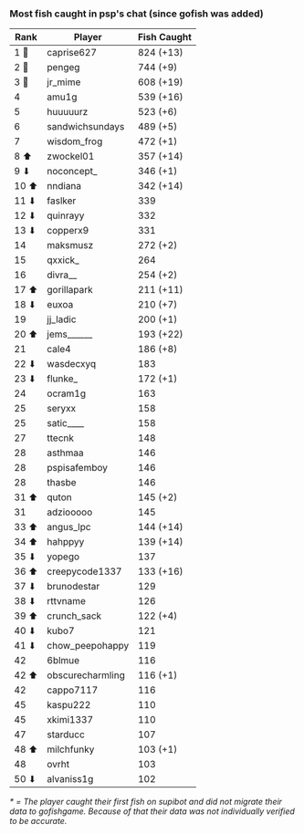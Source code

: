 ### Most fish caught in psp's chat (since gofish was added)
| Rank | Player | Fish Caught |
|------|--------|-----------|
| 1 🥇  | caprise627 | 824 (+13) |
| 2 🥈  | pengeg | 744 (+9) |
| 3 🥉  | jr_mime | 608 (+19) |
| 4  | amu1g | 539 (+16) |
| 5  | huuuuurz | 523 (+6) |
| 6  | sandwichsundays | 489 (+5) |
| 7  | wisdom_frog | 472 (+1) |
| 8 ⬆ | zwockel01 | 357 (+14) |
| 9 ⬇ | noconcept_ | 346 (+1) |
| 10 ⬆ | nndiana | 342 (+14) |
| 11 ⬇ | faslker | 339  |
| 12 ⬇ | quinrayy | 332  |
| 13 ⬇ | copperx9 | 331  |
| 14  | maksmusz | 272 (+2) |
| 15  | qxxick_ | 264  |
| 16  | divra__ | 254 (+2) |
| 17 ⬆ | gorillapark | 211 (+11) |
| 18 ⬇ | euxoa | 210 (+7) |
| 19  | jj_ladic | 200 (+1) |
| 20 ⬆ | jems______ | 193 (+22) |
| 21  | cale4 | 186 (+8) |
| 22 ⬇ | wasdecxyq | 183  |
| 23 ⬇ | flunke_ | 172 (+1) |
| 24  | ocram1g | 163  |
| 25  | seryxx | 158  |
| 25  | satic____ | 158  |
| 27  | ttecnk | 148  |
| 28  | asthmaa | 146  |
| 28  | pspisafemboy | 146  |
| 28  | thasbe | 146  |
| 31 ⬆ | quton | 145 (+2) |
| 31  | adziooooo | 145  |
| 33 ⬆ | angus_lpc | 144 (+14) |
| 34 ⬆ | hahppyy | 139 (+14) |
| 35 ⬇ | yopego | 137  |
| 36 ⬆ | creepycode1337 | 133 (+16) |
| 37 ⬇ | brunodestar | 129  |
| 38 ⬇ | rttvname | 126  |
| 39 ⬆ | crunch_sack | 122 (+4) |
| 40 ⬇ | kubo7 | 121  |
| 41 ⬇ | chow_peepohappy | 119  |
| 42  | 6blmue | 116  |
| 42 ⬆ | obscurecharmling | 116 (+1) |
| 42  | cappo7117 | 116  |
| 45  | kaspu222 | 110  |
| 45  | xkimi1337 | 110  |
| 47  | starducc | 107  |
| 48 ⬆ | milchfunky | 103 (+1) |
| 48  | ovrht | 103  |
| 50 ⬇ | alvaniss1g | 102  |

_* = The player caught their first fish on supibot and did not migrate their data to gofishgame. Because of that their data was not individually verified to be accurate._
